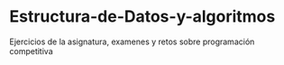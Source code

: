# Estructura-de-Datos-y-algoritmos

Ejercicios de la asignatura, examenes y retos sobre programación competitiva

